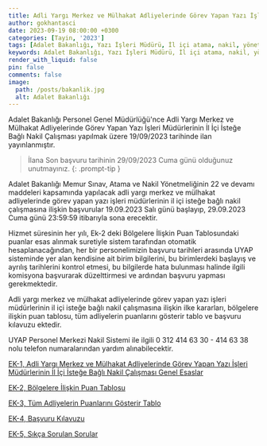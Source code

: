 ```yaml
---
title: Adli Yargı Merkez ve Mülhakat Adliyelerinde Görev Yapan Yazı İşleri Müdürlerinin İl İçi İsteğe Bağlı Nakil Çalışması
author: gokhantasci
date: 2023-09-19 08:00:00 +0300
categories: [Tayin, '2023']
tags: [Adalet Bakanlığı, Yazı İşleri Müdürü, İl içi atama, nakil, yönetmelik, havuz tayin, adliyeci]
keywords: Adalet Bakanlığı, Yazı İşleri Müdürü, İl içi atama, nakil, yönetmelik, havuz tayin, adliyeci
render_with_liquid: false
pin: false
comments: false
image:
  path: /posts/bakanlik.jpg
  alt: Adalet Bakanlığı
---
```


Adalet Bakanlığı Personel Genel Müdürlüğü'nce Adli Yargı Merkez ve Mülhakat Adliyelerinde Görev Yapan Yazı İşleri Müdürlerinin İl İçi İsteğe Bağlı Nakil Çalışması yapılmak üzere 19/09/2023 tarihinde ilan yayınlanmıştır.

> İlana Son başvuru tarihinin 29/09/2023 Cuma günü olduğunuz unutmayınız.
{: .prompt-tip }

Adalet Bakanlığı Memur Sınav, Atama ve Nakil Yönetmeliğinin 22 ve devamı maddeleri kapsamında yapılacak adli yargı merkez ve mülhakat adliyelerinde görev yapan yazı işleri müdürlerinin il içi isteğe bağlı nakil çalışmasına ilişkin başvurular 19.09.2023 Salı günü başlayıp, 29.09.2023 Cuma günü 23:59:59 itibarıyla sona erecektir.

Hizmet süresinin her yılı, Ek-2 deki Bölgelere İlişkin Puan Tablosundaki puanlar esas alınmak suretiyle sistem tarafından otomatik hesaplanacağından, her bir personelimizin başvuru tarihleri arasında UYAP sisteminde yer alan kendisine ait birim bilgilerini, bu birimlerdeki başlayış ve ayrılış tarihlerini kontrol etmesi, bu bilgilerde hata bulunması halinde ilgili komisyona başvurarak düzelttirmesi ve ardından başvuru yapması gerekmektedir.

Adli yargı merkez ve mülhakat adliyelerinde görev yapan yazı işleri müdürlerinin il içi isteğe bağlı nakil çalışmasına ilişkin ilke kararları, bölgelere ilişkin puan tablosu, tüm adliyelerin puanlarını gösterir tablo ve başvuru kılavuzu ektedir.

UYAP Personel Merkezi Nakil Sistemi ile ilgili 0 312 414 63 30 - 414 63 38 nolu telefon numaralarından yardım alınabilecektir.


[EK-1, Adli Yargı Merkez ve Mülhakat Adliyelerinde Görev Yapan Yazı İşleri Müdürlerinin İl İçi İsteğe Bağlı Nakil Çalışması Genel Esaslar](https://pgm.adalet.gov.tr/Resimler/SayfaDokuman/18092023234455Adli%20Yarg%C4%B1%20Yaz%C4%B1%20%C4%B0%C5%9Fleri%20M%C3%BCd%C3%BCrlerinin%20%C4%B0l%20%C4%B0%C3%A7i%20%C4%B0ste%C4%9Fe%20Ba%C4%9Fl%C4%B1%20Nakil%20%C3%87al%C4%B1%C5%9Fmas%C4%B1.pdf)

[EK-2, Bölgelere İlişkin Puan Tablosu](https://pgm.adalet.gov.tr/Resimler/SayfaDokuman/18092023234501Ek-2-B%C3%B6lgelere%20%C4%B0li%C5%9Fkin%20Puan%20Tablosu.pdf)

[EK-3, Tüm Adliyelerin Puanlarını Gösterir Tablo](https://pgm.adalet.gov.tr/Resimler/SayfaDokuman/19092023001023Ek-3-T%C3%BCm%20Adliyelerin%20Puanlar%C4%B1n%C4%B1%20G%C3%B6sterir%20Tablo.pdf)

[EK-4, Başvuru Kılavuzu](https://pgm.adalet.gov.tr/Resimler/SayfaDokuman/18092023234514Ek-4-Ba%C5%9Fvuru%20K%C4%B1lavuzu.pdf)

[EK-5, Sıkça Sorulan Sorular](https://pgm.adalet.gov.tr/Resimler/SayfaDokuman/18092023234520Ek-5-S%C4%B1k%C3%A7a%20Sorular%20Sorular.pdf)